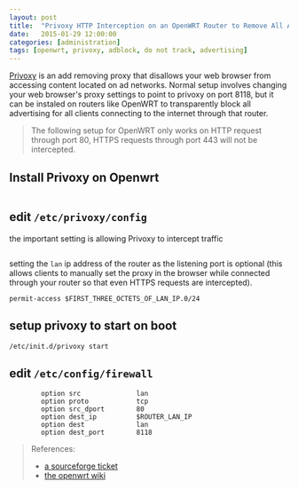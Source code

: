 ```yaml
---
layout: post
title:  "Privoxy HTTP Interception on an OpenWRT Router to Remove All Advertisements"
date:   2015-01-29 12:00:00
categories: [administration]
tags: [openwrt, privoxy, adblock, do not track, advertising]
---
```


[Privoxy]() is an add removing proxy that disallows your web browser from
accessing content located on ad networks.  Normal setup involves changing your
web browser's proxy settings to point to privoxy on port 8118, but it can be
instaled on routers like OpenWRT to transparently block all advertising for all
clients connecting to the internet through that router.

> The following setup for OpenWRT only works on HTTP request through port 80,
> HTTPS requests through port 443 will not be intercepted.

## Install Privoxy on Openwrt

```opkg install privoxy
```

## edit `/etc/privoxy/config`

the important setting is allowing Privoxy to intercept traffic

```accept-intercepted-requests 1
```

setting the `lan` ip address of the router as the listening port is optional
(this allows clients to manually set the proxy in the browser while connected
through your router so that even HTTPS requests are intercepted).

```listen-address  $ROUTER_LAN_IP:8118
permit-access $FIRST_THREE_OCTETS_OF_LAN_IP.0/24
```

## setup privoxy to start on boot

```/etc/init.d/privoxy enable
/etc/init.d/privoxy start
```

## edit `/etc/config/firewall`

```config redirect
        option src              lan
        option proto            tcp
        option src_dport        80
        option dest_ip          $ROUTER_LAN_IP
        option dest             lan
        option dest_port        8118
```

> References:
>
> * [a sourceforge
>   ticket](http://sourceforge.net/p/ijbswa/support-requests/1576/)
> * [the openwrt wiki](http://wiki.openwrt.org/doc/howto/proxy.privoxy)
